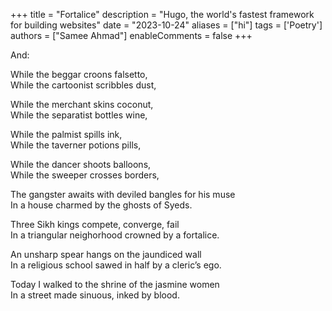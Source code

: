 
+++
title = "Fortalice"
description = "Hugo, the world's fastest framework for building websites"
date = "2023-10-24"
aliases = ["hi"]
tags = ['Poetry']
authors = ["Samee Ahmad"]
enableComments = false
+++

And: 

While the beggar croons falsetto, \
While the cartoonist scribbles dust,

While the merchant skins coconut, \
While the separatist bottles wine,

While the palmist spills ink, \
While the taverner potions pills,

While the dancer shoots balloons, \
While the sweeper crosses borders,

The gangster awaits with deviled bangles for his muse \
In a house charmed by the ghosts of Syeds.

Three Sikh kings compete, converge, fail \
In a triangular neighorhood crowned by a fortalice.

An unsharp spear hangs on the jaundiced wall \
In a religious school sawed in half by a cleric’s ego.

Today I walked to the shrine of the jasmine women \
In a street made sinuous, inked by blood. 

